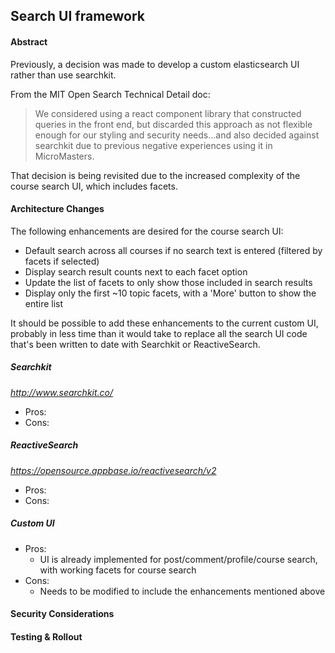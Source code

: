 ## Search UI framework

#### Abstract
Previously, a decision was made to develop a custom elasticsearch UI rather than use searchkit.

From the MIT Open Search Technical Detail doc:
>We considered using a react component library that constructed queries in the front end, but discarded this approach 
as not flexible enough for our styling and security needs...and also decided against searchkit due to previous 
negative experiences using it in MicroMasters.


That decision is being revisited due to the increased complexity of the course search UI, which includes facets.


#### Architecture Changes

The following enhancements are desired for the course search UI:
- Default search across all courses if no search text is entered (filtered by facets if selected)
- Display search result counts next to each facet option
- Update the list of facets to only show those included in search results
- Display only the first ~10 topic facets, with a 'More' button to show the entire list

It should be possible to add these enhancements to the current custom UI, probably in less time than
it would take to replace all the search UI code that's been written to date with Searchkit or ReactiveSearch.

##### Searchkit
_http://www.searchkit.co/_
- Pros:
- Cons: 


##### ReactiveSearch 
_https://opensource.appbase.io/reactivesearch/v2_
- Pros:
- Cons:


##### Custom UI
- Pros:
  - UI is already implemented for post/comment/profile/course search, with working facets for course search
- Cons:
  - Needs to be modified to include the enhancements mentioned above

#### Security Considerations


#### Testing & Rollout
